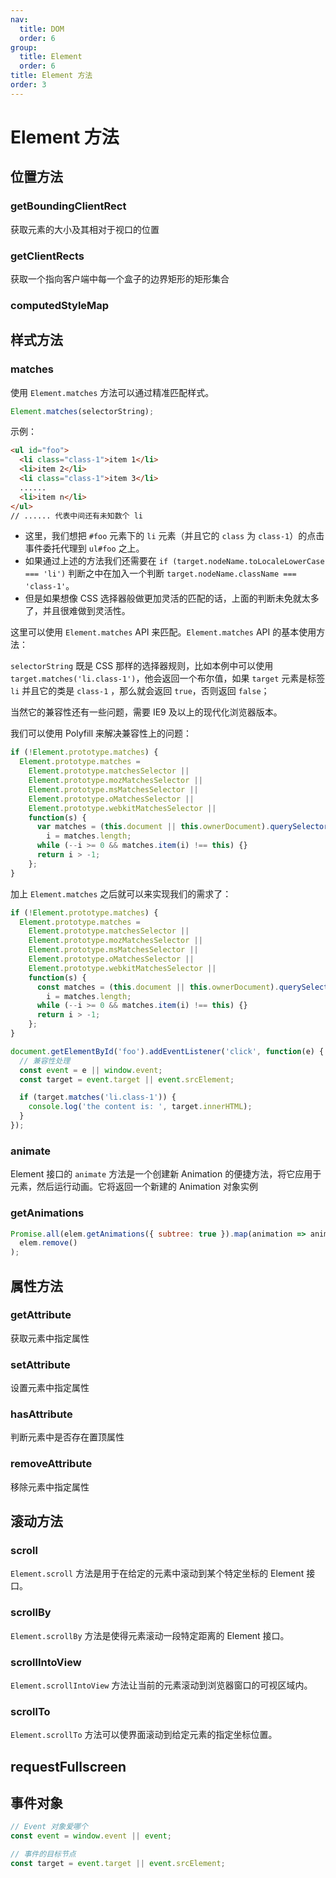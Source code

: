 ```yaml
---
nav:
  title: DOM
  order: 6
group:
  title: Element
  order: 6
title: Element 方法
order: 3
---
```


# Element 方法

## 位置方法

### getBoundingClientRect

获取元素的大小及其相对于视口的位置

### getClientRects

获取一个指向客户端中每一个盒子的边界矩形的矩形集合

### computedStyleMap

## 样式方法

### matches

使用 `Element.matches` 方法可以通过精准匹配样式。

```js
Element.matches(selectorString);
```

示例：

```html
<ul id="foo">
  <li class="class-1">item 1</li>
  <li>item 2</li>
  <li class="class-1">item 3</li>
  ......
  <li>item n</li>
</ul>
// ...... 代表中间还有未知数个 li
```

- 这里，我们想把 `#foo` 元素下的 `li` 元素（并且它的 `class` 为 `class-1`）的点击事件委托代理到 `ul#foo` 之上。
- 如果通过上述的方法我们还需要在 `if (target.nodeName.toLocaleLowerCase === 'li')` 判断之中在加入一个判断 `target.nodeName.className === 'class-1'`。
- 但是如果想像 CSS 选择器般做更加灵活的匹配的话，上面的判断未免就太多了，并且很难做到灵活性。

这里可以使用 `Element.matches` API 来匹配。`Element.matches` API 的基本使用方法：

`selectorString` 既是 CSS 那样的选择器规则，比如本例中可以使用 `target.matches('li.class-1')`，他会返回一个布尔值，如果 `target` 元素是标签 `li` 并且它的类是 `class-1` ，那么就会返回 `true`，否则返回 `false`；

当然它的兼容性还有一些问题，需要 IE9 及以上的现代化浏览器版本。

我们可以使用 Polyfill 来解决兼容性上的问题：

```js
if (!Element.prototype.matches) {
  Element.prototype.matches =
    Element.prototype.matchesSelector ||
    Element.prototype.mozMatchesSelector ||
    Element.prototype.msMatchesSelector ||
    Element.prototype.oMatchesSelector ||
    Element.prototype.webkitMatchesSelector ||
    function(s) {
      var matches = (this.document || this.ownerDocument).querySelectorAll(s),
        i = matches.length;
      while (--i >= 0 && matches.item(i) !== this) {}
      return i > -1;
    };
}
```

加上 `Element.matches` 之后就可以来实现我们的需求了：

```js
if (!Element.prototype.matches) {
  Element.prototype.matches =
    Element.prototype.matchesSelector ||
    Element.prototype.mozMatchesSelector ||
    Element.prototype.msMatchesSelector ||
    Element.prototype.oMatchesSelector ||
    Element.prototype.webkitMatchesSelector ||
    function(s) {
      const matches = (this.document || this.ownerDocument).querySelectorAll(s),
        i = matches.length;
      while (--i >= 0 && matches.item(i) !== this) {}
      return i > -1;
    };
}

document.getElementById('foo').addEventListener('click', function(e) {
  // 兼容性处理
  const event = e || window.event;
  const target = event.target || event.srcElement;

  if (target.matches('li.class-1')) {
    console.log('the content is: ', target.innerHTML);
  }
});
```

### animate

Element 接口的 `animate` 方法是一个创建新 Animation 的便捷方法，将它应用于元素，然后运行动画。它将返回一个新建的 Animation 对象实例

### getAnimations

```js
Promise.all(elem.getAnimations({ subtree: true }).map(animation => animation.finished)).then(() =>
  elem.remove()
);
```

## 属性方法

### getAttribute

获取元素中指定属性

### setAttribute

设置元素中指定属性

### hasAttribute

判断元素中是否存在置顶属性

### removeAttribute

移除元素中指定属性

## 滚动方法

### scroll

`Element.scroll` 方法是用于在给定的元素中滚动到某个特定坐标的 Element 接口。

### scrollBy

`Element.scrollBy` 方法是使得元素滚动一段特定距离的 Element 接口。

### scrollIntoView

`Element.scrollIntoView` 方法让当前的元素滚动到浏览器窗口的可视区域内。

### scrollTo

`Element.scrollTo` 方法可以使界面滚动到给定元素的指定坐标位置。

## requestFullscreen

## 事件对象

```js
// Event 对象爱哪个
const event = window.event || event;

// 事件的目标节点
const target = event.target || event.srcElement;
```
